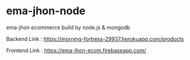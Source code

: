 # ema-jhon-node
ema-jhon ecommerce build by node.js &amp; mongodb

Backend Link : https://morning-fortress-29937.herokuapp.com/products

Frontend Link : https://ema-jhon-ecom.firebaseapp.com/
